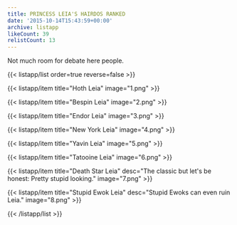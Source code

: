 ```yaml
---
title: PRINCESS LEIA'S HAIRDOS RANKED
date: '2015-10-14T15:43:59+00:00'
archive: listapp
likeCount: 39
relistCount: 13
---
```


Not much room for debate here people.

<!--more-->

{{< listapp/list order=true reverse=false >}}

   {{< listapp/item title="Hoth Leia"
      image="1.png" >}}

   {{< listapp/item title="Bespin Leia"
      image="2.png" >}}

   {{< listapp/item title="Endor Leia"
      image="3.png" >}}

   {{< listapp/item title="New York Leia"
      image="4.png" >}}

   {{< listapp/item title="Yavin Leia"
      image="5.png" >}}

   {{< listapp/item title="Tatooine Leia"
      image="6.png" >}}

   {{< listapp/item title="Death Star Leia"
      desc="The classic but let's be honest: Pretty stupid looking."
      image="7.png" >}}

   {{< listapp/item title="Stupid Ewok Leia"
      desc="Stupid Ewoks can even ruin Leia."
      image="8.png" >}}

{{< /listapp/list >}}
